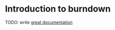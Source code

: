 # Introduction to burndown

TODO: write [great documentation](http://jacobian.org/writing/what-to-write/)
